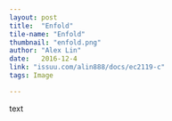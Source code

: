 ```yaml
---
layout: post
title:  "Enfold"
tile-name: "Enfold"
thumbnail: "enfold.png"
author: "Alex Lin"
date:   2016-12-4
link: "issuu.com/alin888/docs/ec2119-c"
tags: Image

---
```


text
